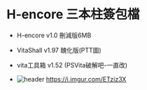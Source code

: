 # H-encore 三本柱簽包檔
- H-encore  v1.0 刪減版6MB
- VitaShall v1.97 醜化版(PTT圖)
- vita工具箱 v1.52 (PSVita破解吧-一直改)

- ![header](screenshots/1MENUVITA.png)
https://i.imgur.com/ETziz3X
